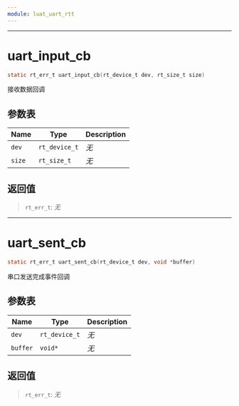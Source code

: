 ```yaml
---
module: luat_uart_rtt
---
```


--------------------------------------------------
# uart_input_cb

```c
static rt_err_t uart_input_cb(rt_device_t dev, rt_size_t size)
```

接收数据回调

## 参数表

Name | Type | Description
-----|------|--------------
`dev`|`rt_device_t`| *无*
`size`|`rt_size_t`| *无*

## 返回值

> `rt_err_t`: *无*


--------------------------------------------------
# uart_sent_cb

```c
static rt_err_t uart_sent_cb(rt_device_t dev, void *buffer)
```

串口发送完成事件回调

## 参数表

Name | Type | Description
-----|------|--------------
`dev`|`rt_device_t`| *无*
`buffer`|`void*`| *无*

## 返回值

> `rt_err_t`: *无*


